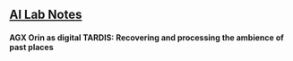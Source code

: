 
## <u>AI Lab Notes</u>

#### **AGX Orin as digital TARDIS:** Recovering and processing the ambience of past places

